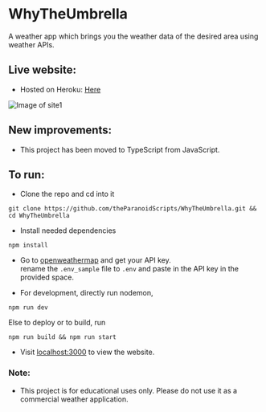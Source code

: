 # WhyTheUmbrella

A weather app which brings you the weather data of the desired area using weather APIs.

## Live website:

- Hosted on Heroku: [Here](https://intense-dusk-15451.herokuapp.com/)

![Image of site1](https://github.com/theParanoidScripts/WhyTheUmbrella/blob/master/assets/whytheumbrella.png)

## New improvements:

- This project has been moved to TypeScript from JavaScript.

## To run:

- Clone the repo and cd into it

```
git clone https://github.com/theParanoidScripts/WhyTheUmbrella.git && cd WhyTheUmbrella
```

- Install needed dependencies

```
npm install
```

- Go to [openweathermap](https://openweathermap.org) and get your API key.<br>
  rename the `.env_sample` file to `.env` and paste in the API key in the provided space.

- For development, directly run nodemon,

```
npm run dev
```

Else to deploy or to build, run

```
npm run build && npm run start
```

- Visit [localhost:3000](http://localhost:3000) to view the website.

### Note:

- This project is for educational uses only. Please do not use it as a commercial weather application.

